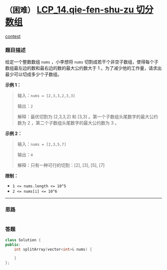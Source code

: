 # `（困难）` [LCP_14.qie-fen-shu-zu 切分数组](https://leetcode-cn.com/problems/qie-fen-shu-zu/)
[contest](https://leetcode-cn.com/contest/season/2020-spring/problems/qie-fen-shu-zu/)

### 题目描述
<p>给定一个整数数组 <code>nums</code> ，小李想将 <code>nums</code> 切割成若干个非空子数组，使得每个子数组最左边的数和最右边的数的最大公约数大于 1 。为了减少他的工作量，请求出最少可以切成多少个子数组。</p>

<p><strong>示例 1：</strong></p>

<blockquote>
<p>输入：<code>nums = [2,3,3,2,3,3]</code></p>

<p>输出：<code>2</code></p>

<p>解释：最优切割为 [2,3,3,2] 和 [3,3] 。第一个子数组头尾数字的最大公约数为 2 ，第二个子数组头尾数字的最大公约数为 3 。</p>
</blockquote>

<p><strong>示例 2：</strong></p>

<blockquote>
<p>输入：<code>nums = [2,3,5,7]</code></p>

<p>输出：<code>4</code></p>

<p>解释：只有一种可行的切割：[2], [3], [5], [7]</p>
</blockquote>

<p><strong>限制：</strong></p>

<ul>
	<li><code>1 <= nums.length <= 10^5</code></li>
	<li><code>2 <= nums[i] <= 10^6</code></li>
</ul>


---
### 思路
```
```



### 答题
``` C++
class Solution {
public:
    int splitArray(vector<int>& nums) {

    }
};
```




